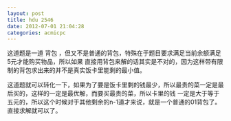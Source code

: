 ```yaml
---
layout: post
title: hdu 2546
date: 2012-07-01 21:04:28
categories: acmicpc
---
```


这道题是一道 背包 ，但又不是普通的背包，特殊在于题目要求满足当前余额满足5元才能购买物品，所以如果 直接用背包来解的话其实是不对的，因为这样带有限制的背包求出来的并不是真实饭卡里能剩的最小值。

这道题就可以转化一下，如果为了要是饭卡里剩的钱最少，所以最贵的菜一定是最后买的，这样的一定是最优解，而要买最贵的菜，所以卡里的钱 一定是大于等于五元的，所以这个时候对于其他剩余的n-1道才来说，就是一个普通的01背包了。直接求解就可以了。